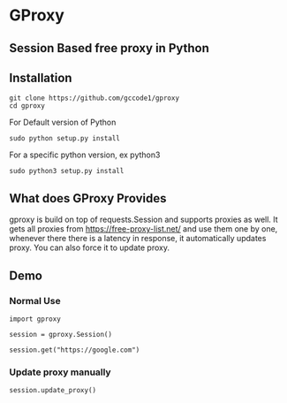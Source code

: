 # GProxy
## Session Based free proxy in Python

## Installation
```
git clone https://github.com/gccode1/gproxy
cd gproxy
```
For Default version of Python
```
sudo python setup.py install
```
For a specific python version, ex python3
```
sudo python3 setup.py install
```

## What does GProxy Provides
gproxy is build on top of requests.Session and supports proxies as well.
It gets all proxies from https://free-proxy-list.net/ and use them one by one, whenever there there is a latency in response, it automatically updates proxy. You can also force it to update proxy.


## Demo


### Normal Use
```
import gproxy

session = gproxy.Session()

session.get("https://google.com")
```

### Update proxy manually
```
session.update_proxy()
```
